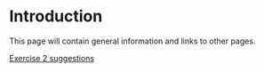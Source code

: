 # Introduction #

This page will contain general information and links to other pages.

[Exercise 2 suggestions](Exercise2Suggestions.md)